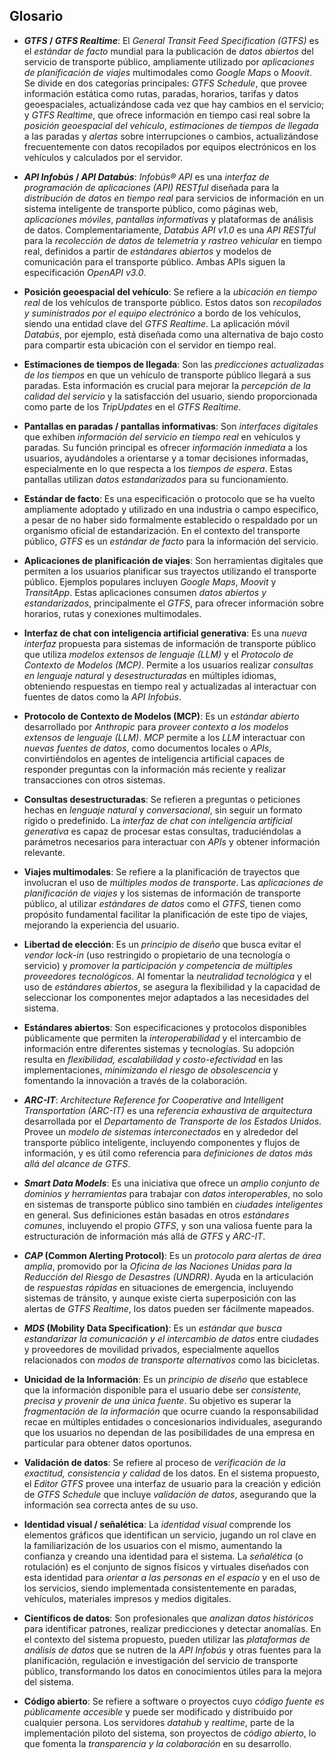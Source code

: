 ## Glosario

* ***GTFS* / *GTFS Realtime***: El *General Transit Feed Specification (GTFS)* es el *estándar de facto* mundial para la publicación de *datos abiertos* del servicio de transporte público, ampliamente utilizado por *aplicaciones de planificación de viajes* multimodales como *Google Maps* o *Moovit*. Se divide en dos categorías principales: *GTFS Schedule*, que provee información estática como rutas, paradas, horarios, tarifas y datos geoespaciales, actualizándose cada vez que hay cambios en el servicio; y *GTFS Realtime*, que ofrece información en tiempo casi real sobre la *posición geoespacial del vehículo*, *estimaciones de tiempos de llegada* a las paradas y *alertas* sobre interrupciones o cambios, actualizándose frecuentemente con datos recopilados por equipos electrónicos en los vehículos y calculados por el servidor.

* ***API Infobús* / *API Databús***: *Infobús® API* es una *interfaz de programación de aplicaciones (API) RESTful* diseñada para la *distribución de datos en tiempo real* para servicios de información en un sistema inteligente de transporte público, como páginas web, *aplicaciones móviles*, *pantallas informativas* y plataformas de análisis de datos. Complementariamente, *Databús API v1.0* es una *API RESTful* para la *recolección de datos de telemetría y rastreo vehicular* en tiempo real, definidos a partir de *estándares abiertos* y modelos de comunicación para el transporte público. Ambas APIs siguen la especificación *OpenAPI v3.0*.

* **Posición geoespacial del vehículo**: Se refiere a la *ubicación en tiempo real* de los vehículos de transporte público. Estos datos son *recopilados y suministrados por el equipo electrónico* a bordo de los vehículos, siendo una entidad clave del *GTFS Realtime*. La aplicación móvil *Databús*, por ejemplo, está diseñada como una alternativa de bajo costo para compartir esta ubicación con el servidor en tiempo real.

* **Estimaciones de tiempos de llegada**: Son las *predicciones actualizadas de los tiempos* en que un vehículo de transporte público llegará a sus paradas. Esta información es crucial para mejorar la *percepción de la calidad del servicio* y la satisfacción del usuario, siendo proporcionada como parte de los *TripUpdates* en el *GTFS Realtime*.

* **Pantallas en paradas / pantallas informativas**: Son *interfaces digitales* que exhiben *información del servicio en tiempo real* en vehículos y paradas. Su función principal es ofrecer *información inmediata* a los usuarios, ayudándoles a orientarse y a tomar decisiones informadas, especialmente en lo que respecta a los *tiempos de espera*. Estas pantallas utilizan *datos estandarizados* para su funcionamiento.

* **Estándar de facto**: Es una especificación o protocolo que se ha vuelto ampliamente adoptado y utilizado en una industria o campo específico, a pesar de no haber sido formalmente establecido o respaldado por un organismo oficial de estandarización. En el contexto del transporte público, *GTFS* es un *estándar de facto* para la información del servicio.

* **Aplicaciones de planificación de viajes**: Son herramientas digitales que permiten a los usuarios planificar sus trayectos utilizando el transporte público. Ejemplos populares incluyen *Google Maps*, *Moovit* y *TransitApp*. Estas aplicaciones consumen *datos abiertos y estandarizados*, principalmente el *GTFS*, para ofrecer información sobre horarios, rutas y conexiones multimodales.

* **Interfaz de chat con inteligencia artificial generativa**: Es una *nueva interfaz* propuesta para sistemas de información de transporte público que utiliza *modelos extensos de lenguaje (LLM)* y el *Protocolo de Contexto de Modelos (MCP)*. Permite a los usuarios realizar *consultas en lenguaje natural* y *desestructuradas* en múltiples idiomas, obteniendo respuestas en tiempo real y actualizadas al interactuar con fuentes de datos como la *API Infobús*.

* **Protocolo de Contexto de Modelos (MCP)**: Es un *estándar abierto* desarrollado por *Anthropic* para *proveer contexto a los modelos extensos de lenguaje (LLM)*. *MCP* permite a los *LLM* interactuar con *nuevas fuentes de datos*, como documentos locales o *APIs*, convirtiéndolos en agentes de inteligencia artificial capaces de responder preguntas con la información más reciente y realizar transacciones con otros sistemas.

* **Consultas desestructuradas**: Se refieren a preguntas o peticiones hechas en *lenguaje natural* y *conversacional*, sin seguir un formato rígido o predefinido. La *interfaz de chat con inteligencia artificial generativa* es capaz de procesar estas consultas, traduciéndolas a parámetros necesarios para interactuar con *APIs* y obtener información relevante.

* **Viajes multimodales**: Se refiere a la planificación de trayectos que involucran el uso de *múltiples modos de transporte*. Las *aplicaciones de planificación de viajes* y los sistemas de información de transporte público, al utilizar *estándares de datos* como el *GTFS*, tienen como propósito fundamental facilitar la planificación de este tipo de viajes, mejorando la experiencia del usuario.

* **Libertad de elección**: Es un *principio de diseño* que busca evitar el *vendor lock-in* (uso restringido o propietario de una tecnología o servicio) y *promover la participación y competencia de múltiples proveedores tecnológicos*. Al fomentar la *neutralidad tecnológica* y el uso de *estándares abiertos*, se asegura la flexibilidad y la capacidad de seleccionar los componentes mejor adaptados a las necesidades del sistema.

* **Estándares abiertos**: Son especificaciones y protocolos disponibles públicamente que permiten la *interoperabilidad* y el intercambio de información entre diferentes sistemas y tecnologías. Su adopción resulta en *flexibilidad, escalabilidad y costo-efectividad* en las implementaciones, *minimizando el riesgo de obsolescencia* y fomentando la innovación a través de la colaboración.

* ***ARC-IT***: *Architecture Reference for Cooperative and Intelligent Transportation (ARC-IT)* es una *referencia exhaustiva de arquitectura* desarrollada por el *Departamento de Transporte de los Estados Unidos*. Provee un *modelo de sistemas interconectados* en y alrededor del transporte público inteligente, incluyendo componentes y flujos de información, y es útil como referencia para *definiciones de datos más allá del alcance de GTFS*.

* ***Smart Data Models***: Es una iniciativa que ofrece un *amplio conjunto de dominios y herramientas* para trabajar con *datos interoperables*, no solo en sistemas de transporte público sino también en *ciudades inteligentes* en general. Sus definiciones están basadas en otros *estándares comunes*, incluyendo el propio *GTFS*, y son una valiosa fuente para la estructuración de información más allá de *GTFS* y *ARC-IT*.

* ***CAP* (Common Alerting Protocol)**: Es un *protocolo para alertas de área amplia*, promovido por la *Oficina de las Naciones Unidas para la Reducción del Riesgo de Desastres (UNDRR)*. Ayuda en la articulación de *respuestas rápidas* en situaciones de emergencia, incluyendo sistemas de tránsito, y aunque existe cierta superposición con las alertas de *GTFS Realtime*, los datos pueden ser fácilmente mapeados.

* ***MDS* (Mobility Data Specification)**: Es un *estándar que busca estandarizar la comunicación y el intercambio de datos* entre ciudades y proveedores de movilidad privados, especialmente aquellos relacionados con *modos de transporte alternativos* como las bicicletas.

* **Unicidad de la Información**: Es un *principio de diseño* que establece que la información disponible para el usuario debe ser *consistente, precisa y provenir de una única fuente*. Su objetivo es superar la *fragmentación de la información* que ocurre cuando la responsabilidad recae en múltiples entidades o concesionarios individuales, asegurando que los usuarios no dependan de las posibilidades de una empresa en particular para obtener datos oportunos.

* **Validación de datos**: Se refiere al proceso de *verificación de la exactitud, consistencia y calidad* de los datos. En el sistema propuesto, el *Editor GTFS* provee una interfaz de usuario para la creación y edición de *GTFS Schedule* que incluye *validación de datos*, asegurando que la información sea correcta antes de su uso.

* **Identidad visual / señalética**: La *identidad visual* comprende los elementos gráficos que identifican un servicio, jugando un rol clave en la familiarización de los usuarios con el mismo, aumentando la confianza y creando una identidad para el sistema. La *señalética* (o rotulación) es el conjunto de signos físicos y virtuales diseñados con esta identidad para *orientar a las personas en el espacio* y en el uso de los servicios, siendo implementada consistentemente en paradas, vehículos, materiales impresos y medios digitales.

* **Científicos de datos**: Son profesionales que *analizan datos históricos* para identificar patrones, realizar predicciones y detectar anomalías. En el contexto del sistema propuesto, pueden utilizar las *plataformas de análisis de datos* que se nutren de la *API Infobús* y otras fuentes para la planificación, regulación e investigación del servicio de transporte público, transformando los datos en conocimientos útiles para la mejora del sistema.

* **Código abierto**: Se refiere a software o proyectos cuyo *código fuente es públicamente accesible* y puede ser modificado y distribuido por cualquier persona. Los servidores *datahub* y *realtime*, parte de la implementación piloto del sistema, son proyectos de *código abierto*, lo que fomenta la *transparencia y la colaboración* en su desarrollo.


<Glossary />
